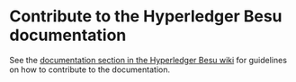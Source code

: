 # Contribute to the Hyperledger Besu documentation

See the [documentation section in the Hyperledger Besu wiki](https://wiki.hyperledger.org/display/BESU/Documentation)
for guidelines on how to contribute to the documentation.
